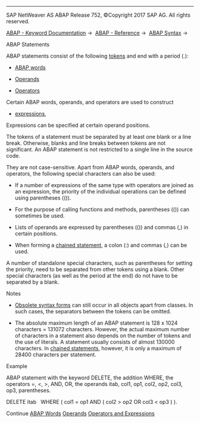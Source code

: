   

* * *

SAP NetWeaver AS ABAP Release 752, ©Copyright 2017 SAP AG. All rights reserved.

[ABAP - Keyword Documentation](https://help.sap.com/doc/abapdocu_752_index_htm/7.52/en-US/abenabap.htm) →  [ABAP - Reference](https://help.sap.com/doc/abapdocu_752_index_htm/7.52/en-US/abenabap_reference.htm) →  [ABAP Syntax](https://help.sap.com/doc/abapdocu_752_index_htm/7.52/en-US/abenabap_syntax.htm) → 

ABAP Statements

ABAP statements consist of the following [tokens](https://help.sap.com/doc/abapdocu_752_index_htm/7.52/en-US/abentoken_glosry.htm "Glossary Entry") and end with a period (.):

-   [ABAP words](https://help.sap.com/doc/abapdocu_752_index_htm/7.52/en-US/abenabap_words.htm)
    

-   [Operands](https://help.sap.com/doc/abapdocu_752_index_htm/7.52/en-US/abenoperands.htm)
    

-   [Operators](https://help.sap.com/doc/abapdocu_752_index_htm/7.52/en-US/abenoperators.htm)
    

Certain ABAP words, operands, and operators are used to construct

-   [expressions](https://help.sap.com/doc/abapdocu_752_index_htm/7.52/en-US/abenexpressions.htm),

Expressions can be specified at certain operand positions.

The tokens of a statement must be separated by at least one blank or a line break. Otherwise, blanks and line breaks between tokens are not significant. An ABAP statement is not restricted to a single line in the source code.

They are not case-sensitive. Apart from ABAP words, operands, and operators, the following special characters can also be used:

-   If a number of expressions of the same type with operators are joined as an expression, the priority of the individual operations can be defined using parentheses (()).
    

-   For the purpose of calling functions and methods, parentheses (()) can sometimes be used.
    

-   Lists of operands are expressed by parentheses (()) and commas (,) in certain positions.
    

-   When forming a [chained statement](https://help.sap.com/doc/abapdocu_752_index_htm/7.52/en-US/abenchained_statement_glosry.htm "Glossary Entry"), a colon (:) and commas (,) can be used.
    

A number of standalone special characters, such as parentheses for setting the priority, need to be separated from other tokens using a blank. Other special characters (as well as the period at the end) do not have to be separated by a blank.

Notes

-   [Obsolete syntax forms](https://help.sap.com/doc/abapdocu_752_index_htm/7.52/en-US/abentokenization_obsolete.htm) can still occur in all objects apart from classes. In such cases, the separators between the tokens can be omitted.

-   The absolute maximum length of an ABAP statement is 128 x 1024 characters = 131072 characters. However, the actual maximum number of characters in a statement also depends on the number of tokens and the use of literals. A statement usually consists of almost 130000 characters. In [chained statements](https://help.sap.com/doc/abapdocu_752_index_htm/7.52/en-US/abenchained_statement_glosry.htm "Glossary Entry"), however, it is only a maximum of 28400 characters per statement.

Example

ABAP statement with the keyword DELETE, the addition WHERE, the operators \=, <, \>, AND, OR, the operands itab, col1, op1, col2, op2, col3, op3, parentheses.

DELETE itab
  WHERE ( col1 = op1 AND ( col2 > op2 OR col3 < op3 ) ).

Continue
[ABAP Words](https://help.sap.com/doc/abapdocu_752_index_htm/7.52/en-US/abenabap_words.htm)
[Operands](https://help.sap.com/doc/abapdocu_752_index_htm/7.52/en-US/abenoperands.htm)
[Operators and Expressions](https://help.sap.com/doc/abapdocu_752_index_htm/7.52/en-US/abenoperators_expressions.htm)